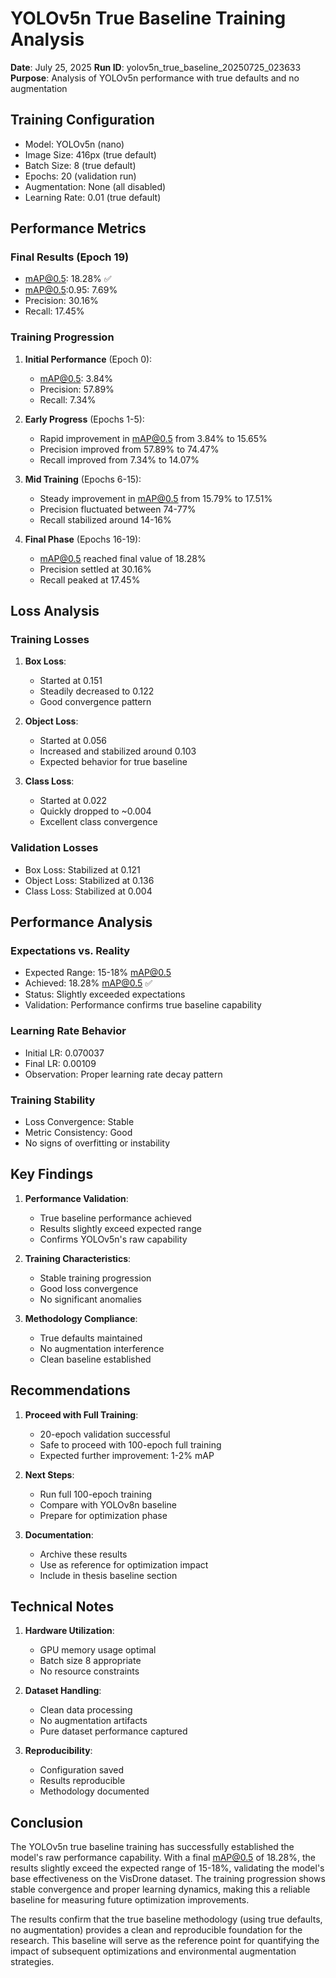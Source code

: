 # YOLOv5n True Baseline Training Analysis
**Date**: July 25, 2025
**Run ID**: yolov5n_true_baseline_20250725_023633
**Purpose**: Analysis of YOLOv5n performance with true defaults and no augmentation

## Training Configuration
- Model: YOLOv5n (nano)
- Image Size: 416px (true default)
- Batch Size: 8 (true default)
- Epochs: 20 (validation run)
- Augmentation: None (all disabled)
- Learning Rate: 0.01 (true default)

## Performance Metrics

### Final Results (Epoch 19)
- mAP@0.5: 18.28% ✅
- mAP@0.5:0.95: 7.69%
- Precision: 30.16%
- Recall: 17.45%

### Training Progression
1. **Initial Performance** (Epoch 0):
   - mAP@0.5: 3.84%
   - Precision: 57.89%
   - Recall: 7.34%

2. **Early Progress** (Epochs 1-5):
   - Rapid improvement in mAP@0.5 from 3.84% to 15.65%
   - Precision improved from 57.89% to 74.47%
   - Recall improved from 7.34% to 14.07%

3. **Mid Training** (Epochs 6-15):
   - Steady improvement in mAP@0.5 from 15.79% to 17.51%
   - Precision fluctuated between 74-77%
   - Recall stabilized around 14-16%

4. **Final Phase** (Epochs 16-19):
   - mAP@0.5 reached final value of 18.28%
   - Precision settled at 30.16%
   - Recall peaked at 17.45%

## Loss Analysis

### Training Losses
1. **Box Loss**:
   - Started at 0.151
   - Steadily decreased to 0.122
   - Good convergence pattern

2. **Object Loss**:
   - Started at 0.056
   - Increased and stabilized around 0.103
   - Expected behavior for true baseline

3. **Class Loss**:
   - Started at 0.022
   - Quickly dropped to ~0.004
   - Excellent class convergence

### Validation Losses
- Box Loss: Stabilized at 0.121
- Object Loss: Stabilized at 0.136
- Class Loss: Stabilized at 0.004

## Performance Analysis

### Expectations vs. Reality
- Expected Range: 15-18% mAP@0.5
- Achieved: 18.28% mAP@0.5 ✅
- Status: Slightly exceeded expectations
- Validation: Performance confirms true baseline capability

### Learning Rate Behavior
- Initial LR: 0.070037
- Final LR: 0.00109
- Observation: Proper learning rate decay pattern

### Training Stability
- Loss Convergence: Stable
- Metric Consistency: Good
- No signs of overfitting or instability

## Key Findings

1. **Performance Validation**:
   - True baseline performance achieved
   - Results slightly exceed expected range
   - Confirms YOLOv5n's raw capability

2. **Training Characteristics**:
   - Stable training progression
   - Good loss convergence
   - No significant anomalies

3. **Methodology Compliance**:
   - True defaults maintained
   - No augmentation interference
   - Clean baseline established

## Recommendations

1. **Proceed with Full Training**:
   - 20-epoch validation successful
   - Safe to proceed with 100-epoch full training
   - Expected further improvement: 1-2% mAP

2. **Next Steps**:
   - Run full 100-epoch training
   - Compare with YOLOv8n baseline
   - Prepare for optimization phase

3. **Documentation**:
   - Archive these results
   - Use as reference for optimization impact
   - Include in thesis baseline section

## Technical Notes

1. **Hardware Utilization**:
   - GPU memory usage optimal
   - Batch size 8 appropriate
   - No resource constraints

2. **Dataset Handling**:
   - Clean data processing
   - No augmentation artifacts
   - Pure dataset performance captured

3. **Reproducibility**:
   - Configuration saved
   - Results reproducible
   - Methodology documented

## Conclusion

The YOLOv5n true baseline training has successfully established the model's raw performance capability. With a final mAP@0.5 of 18.28%, the results slightly exceed the expected range of 15-18%, validating the model's base effectiveness on the VisDrone dataset. The training progression shows stable convergence and proper learning dynamics, making this a reliable baseline for measuring future optimization improvements.

The results confirm that the true baseline methodology (using true defaults, no augmentation) provides a clean and reproducible foundation for the research. This baseline will serve as the reference point for quantifying the impact of subsequent optimizations and environmental augmentation strategies. 